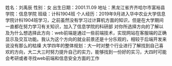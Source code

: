 姓名：刘禹辰
性别：女
出生日期：2001.11.09
地址：黑龙江省齐齐哈尔市富裕县
学院：信息学院
班级：计科1904班
个人经历：2019年9月进入华中农业大学信息学院计科1904班学习，之前虽然没有学习过计算机方面的知识，但是在大学期间一直都在努力学习有关知识，加入了信息学院的科研部
对你所选择方向的了解以及为什么想选择此方向：web前端是通过一些前端技术，实现网站在客服端的正确显示及交互功能。我认为这个方向的就业前景还是十分乐观的，相较于后端开发来说没有那么的枯燥
大学四年的整体规划：大一时对整个行业进行了解找到自己喜欢的方向，大二大三时努力提升自己的实力，能够找到一份好的实习，大四时可能会考研或者寻找web前端和信息安全方面的工作


